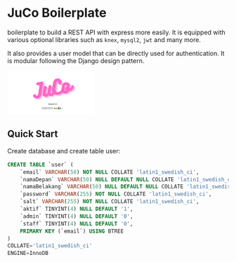 # JuCo Boilerplate

boilerplate to build a REST API with express more easily. It is equipped with various optional libraries such as `knex`, `mysql2`, `jwt` and many more.

It also provides a user model that can be directly used for authentication. It is modular following the Django design pattern.

![JuCo Logo](./juco.png?raw=true)

## Quick Start

Create database and create table user:

```sql
CREATE TABLE `user` (
	`email` VARCHAR(50) NOT NULL COLLATE 'latin1_swedish_ci',
	`namaDepan` VARCHAR(50) NULL DEFAULT NULL COLLATE 'latin1_swedish_ci',
	`namaBelakang` VARCHAR(50) NULL DEFAULT NULL COLLATE 'latin1_swedish_ci',
	`password` VARCHAR(255) NOT NULL COLLATE 'latin1_swedish_ci',
	`salt` VARCHAR(255) NOT NULL COLLATE 'latin1_swedish_ci',
	`aktif` TINYINT(4) NULL DEFAULT '1',
	`admin` TINYINT(4) NULL DEFAULT '0',
	`staff` TINYINT(4) NULL DEFAULT '0',
	PRIMARY KEY (`email`) USING BTREE
)
COLLATE='latin1_swedish_ci'
ENGINE=InnoDB
```
